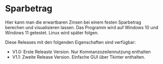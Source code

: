 # Sparbetrag
Hier kann man die erwartbaren Zinsen bei einem festen Sparbetrag berechen und visualisieren lassen.
Das Programm wird auf Windows 10 und Windows 11 getestet. Linux wird später folgen.

Diese Releases mit den folgenden Eigenschaften sind verfügbar:
- V1.0: Erste Releaste Version. Nur Kommanzozeilennutzung enthalten
- V1.1: Zweite Release Version. Einfache GUI über Tkinter enthalten.
